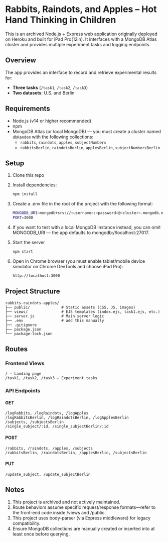# Rabbits, Raindots, and Apples – Hot Hand Thinking in Children

This is an archived Node.js + Express web application originally deployed on Heroku and built for iPad Pro(12in). It interfaces with a MongoDB Atlas cluster and provides multiple experiment tasks and logging endpoints.

## Overview

The app provides an interface to record and retrieve experimental results for:
- **Three tasks** (`/task1`, `/task2`, `/task3`)
- **Two datasets**: U.S. and Berlin

## Requirements

- Node.js (v14 or higher recommended)
- npm
- MongoDB Atlas (or local MongoDB) — you must create a cluster named `dbRandom` with the following collections:
  - `rabbits`, `raindots`, `apples`, `subjectNumbers`
  - `rabbitsBerlin`, `raindotsBerlin`, `applesBerlin`, `subjectNumbersBerlin`

## Setup

1. Clone this repo

2. Install dependencies:
   ```bash
   npm install

3. Create a .env file in the root of the project with the following format:
    ```bash
    MONGODB_URI=mongodb+srv://<username>:<password>@<cluster>.mongodb.net/dbRabbits
    PORT=3000

4. If you want to test with a local MongoDB instance instead, you can omit MONGODB_URI — the app defaults to mongodb://localhost:27017.

5. Start the server
    ```bash
    npm start

6. Open in Chrome browser (you must enable tablet/mobile device simulator on Chrome DevTools and choose iPad Pro): 
    ```bash
    http://localhost:3000

## Project Structure
    rabbits-raindots-apples/
    ├── public/              # Static assets (CSS, JS, images)
    ├── views/               # EJS templates (index.ejs, task1.ejs, etc.)
    ├── server.js            # Main server logic
    ├── .env                 # add this manually
    ├── .gitignore
    ├── package.json
    └── package-lock.json

## Routes
### Frontend Views
    / – Landing page
    /task1, /task2, /task3 – Experiment tasks
### API Endpoints
#### GET
    /logRabbits, /logRaindots, /logApples
    /logRabbitsBerlin, /logRaindotsBerlin, /logApplesBerlin
    /subjects, /subjectsBerlin
    /single_subject/:id, /single_subjectBerlin/:id
#### POST
    /rabbits, /raindots, /apples, /subjects
    /rabbitsBerlin, /raindotsBerlin, /applesBerlin, /subjectsBerlin
#### PUT
    /update_subject, /update_subjectBerlin

## Notes
1. This project is archived and not actively maintained.
2. Route behaviors assume specific request/response formats—refer to the front-end code inside /views and /public.
3. This project uses body-parser (via Express middleware) for legacy compatibility.
4. Ensure MongoDB collections are manually created or inserted into at least once before querying.
